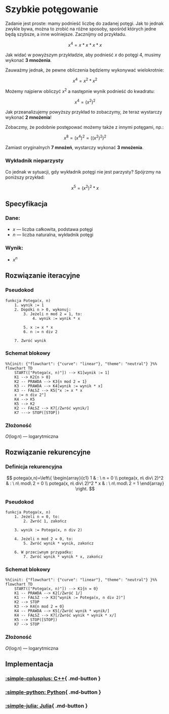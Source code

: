 # Szybkie potęgowanie

Zadanie jest proste: mamy podnieść liczbę do zadanej potęgi. Jak to jednak zwykle bywa, można to zrobić na różne sposoby, spośród których jedne będą szybsze, a inne wolniejsze. Zacznijmy od przykładu.

$$
x^4=x*x*x*x
$$

Jak widać w powyższym przykładzie, aby podnieść $x$ do potęgi 4, musimy wykonać **3 mnożenia**.

Zauważmy jednak, że pewne obliczenia będziemy wykonywać wielokrotnie:

$$
x^4=x^2*x^2
$$

Możemy najpierw obliczyć $x^2$ a następnie wynik podnieść do kwadratu:

$$
x^4=(x^2)^2
$$

Jak przeanalizujemy powyższy przykład to zobaczymy, że teraz wystarczy wykonać **2 mnożenia**!

Zobaczmy, że podobnie postępować możemy także z innymi potęgami, np.:

$$
x^8=(x^4)^2=((x^2)^2)^2
$$

Zamiast oryginalnych **7 mnożeń**, wystarczy wykonać **3 mnożenia**.

### Wykładnik nieparzysty

Co jednak w sytuacji, gdy wykładnik potęgi nie jest parzysty? Spójrzmy na poniższy przykład:

$$
x^5=(x^2)^2*x
$$

## Specyfikacja

### Dane:

* $x$ — liczba całkowita, podstawa potęgi
* $n$ — liczba naturalna, wykładnik potęgi

### Wynik:

* $x^n$

## Rozwiązanie iteracyjne

### Pseudokod

```
funkcja Potega(x, n)
    1. wynik := 1
    2. Dopóki n > 0, wykonuj:
        3. Jeżeli n mod 2 = 1, to:
            4. wynik := wynik * x
        
        5. x := x * x
        6. n := n div 2
    
    7. Zwróć wynik
```

### Schemat blokowy

```mermaid
%%{init: {"flowchart": {"curve": "linear"}, "theme": "neutral"} }%%
flowchart TD
	START(["Potega(x, n)"]) --> K1[wynik := 1]
	K1 --> K2{n > 0}
	K2 -- PRAWDA --> K3{n mod 2 = 1}
	K3 -- PRAWDA --> K4[wynik := wynik * x]
	K3 -- FAŁSZ --> K5["x := x * x
	x := n div 2"]
	K4 --> K5
	K5 --> K2
	K2 -- FAŁSZ --> K7[/Zwróć wynik/]
	K7 ---> STOP([STOP])
```

### Złożoność

$O(\log{n})$ — logarytmiczna

## Rozwiązanie rekurencyjne

### Definicja rekurencyjna

$$
potega(x,n)=\left\{ \begin{array}{c1}
1 & : \ n = 0 \\
potega(x, n\ div\ 2)^2 & : \ n\ mod\ 2 = 0 \\
potega(x, n\ div\ 2)^2 * x & : \ n\ mod\ 2 = 1
\end{array} \right.
$$

### Pseudokod

```
funkcja Potega(x, n)
    1. Jeżeli n = 0, to:
        2. Zwróć 1, zakończ
    
    3. wynik := Potega(x, n div 2)

    4. Jeżeli n mod 2 = 0, to:
        5. Zwróć wynik * wynik, zakończ
    
    6. W przeciwnym przypadku:
        7. Zwróć wynik * wynik * x, zakończ
```

### Schemat blokowy

```mermaid
%%{init: {"flowchart": {"curve": "linear"}, "theme": "neutral"} }%%
flowchart TD
	START(["Potega(x, n)"]) --> K1{n = 0}
	K1 -- PRAWDA --> K2[/Zwróć 1/]
	K1 -- FAŁSZ --> K3["wynik := Potega(x, n div 2)"]
	K2 --> STOP
	K3 --> K4{n mod 2 = 0}
	K4 -- PRAWDA --> K5[/Zwróć wynik * wynik/]
	K4 -- FAŁSZ --> K7[/Zwróć wynik * wynik * x/]
	K5 --> STOP([STOP])
	K7 --> STOP
```

### Złożoność

$O(\log{n})$ — logarytmiczna

## Implementacja

### [:simple-cplusplus: C++](../../programming/c++/algorithms/numerical-methods/fast-exp.md){ .md-button }

### [:simple-python: Python](../../programming/python/algorithms/numerical-methods/fast-exp.md){ .md-button }

### [:simple-julia: Julia](../../programming/julia/algorithms/numerical-methods/fast-exp.md){ .md-button }
